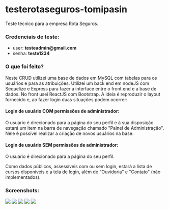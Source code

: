 # testerotaseguros-tomipasin
Teste técnico para a empresa Rota Seguros.

### Credenciais de teste:
<ul>
<li>user: <strong>testeadmin@gmail.com</strong></li>
<li>senha: <strong>teste1234</strong></li>
</ul>




### O que foi feito? 

Neste CRUD utilizei uma base de dados em MySQL com tabelas para os usuários e para as atribuições. 
Utilizei um back end em nodeJS com Sequelize e Express para fazer a interface entre o front end e a base de dados. 
No front usei ReactJS com Bootstrap. 
A ideia é reproduzir o layout fornecido e, ao fazer login duas situações podem ocorrer:

#### Login de usuário COM permissões de administrador:
O usuário é direcionado para a página do seu perfil e à sua disposição estará um item na barra de navegação chamado "Painel de Administração". Nele é possível realizar a criação de novos usuários na base. 

#### Login de usuário SEM permissões de administrador:
O usuário é direcionado para a página do seu perfil. 

Como dados públicos, assessíveis com ou sem login, estará a lista de cursos disponíveis e a tela de login, além de "Ouvidoria" e "Contato" (não implementados).

### Screenshots:

<img src="https://tomipasin.com/assets/img/rotaseguros1.png" />

<img src="https://tomipasin.com/assets/img/rotaseguros2.png" />

<img src="https://tomipasin.com/assets/img/rotaseguros3.png" />

<img src="https://tomipasin.com/assets/img/rotaseguros4.png" />

<img src="https://tomipasin.com/assets/img/rotaseguros5.png" />





